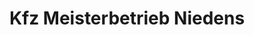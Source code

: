 ---
title: "Kfz Meisterbetrieb Niedens"
url: /gifhorn/kfz-meisterbetrieb-niedens/
shop: Autowerkstatt
---